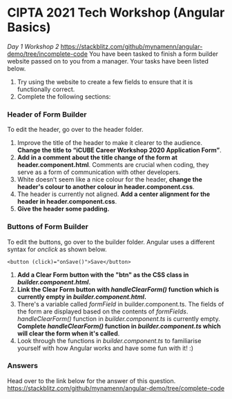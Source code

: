 # CIPTA 2021 Tech Workshop (Angular Basics)
*Day 1 Workshop 2* 
https://stackblitz.com/github/mynamenn/angular-demo/tree/incomplete-code
You have been tasked to finish a form builder website passed on to you from a manager. Your tasks have been listed below.
1. Try using the website to create a few fields to ensure that it is functionally correct.
2. Complete the following sections:

### Header of Form Builder
To edit the header, go over to the header folder.
1. Improve the title of the header to make it clearer to the audience. **Change the title to “iCUBE Career Workshop 2020 Application Form”**.
2. **Add in a comment about the title change of the form at header.component.html**. Comments are crucial when coding, they serve as a form of communication with other developers.
3. White doesn’t seem like a nice colour for the header, **change the header's colour to another colour in header.component.css**.
4. The header is currently not aligned. **Add a center alignment for the header in header.component.css**.
5. **Give the header some padding.**

### Buttons of Form Builder
To edit the buttons, go over to the builder folder. 
Angular uses a different syntax for *onclick* as shown below.
```
<button (click)="onSave()">Save</button>
```
1. **Add a Clear Form button with the "btn" as the CSS class in *builder.component.html*.**
2. **Link the Clear Form button with *handleClearForm()* function which is currently empty in *builder.component.html*.** 
3. There's a variable called *formField* in builder.component.ts. The fields of the form are displayed based on the contents of *formFields*. *handleClearForm()* function in *builder.component.ts* is currently empty. **Complete *handleClearForm()* function in *builder.component.ts* which will clear the form when it's called**.
4. Look through the functions in *builder.component.ts* to familiarise yourself with how Angular works and have some fun with it! :) 

### Answers 
Head over to the link below for the answer of this question. 
https://stackblitz.com/github/mynamenn/angular-demo/tree/complete-code
